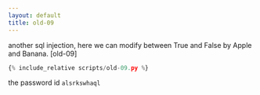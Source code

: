 ```yaml
---
layout: default
title: old-09
---
```




another sql injection, here we can modify between True and False by Apple and Banana.
[old-09]
```py
{% include_relative scripts/old-09.py %}
```


the password id `alsrkswhaql`
